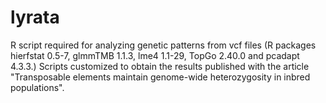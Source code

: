 # lyrata
R script required for analyzing genetic patterns from vcf files (R packages hierfstat 0.5-7, glmmTMB 1.1.3, lme4 1.1-29, TopGo 2.40.0 and pcadapt 4.3.3.)
Scripts customized to obtain the results published with the article "Transposable elements maintain genome-wide heterozygosity in inbred populations".
